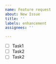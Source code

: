 ```yaml
---
name: Feature request
about: New Issue
title: ''
labels: enhancement
assignees: ''

---
```


- [ ] Task1 
- [ ] Task2
- [ ] Task2
